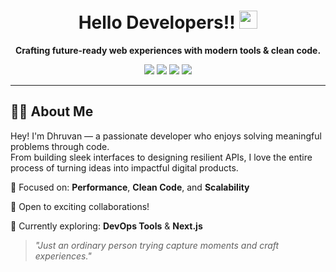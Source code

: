 
<h1 align="center">Hello Developers!!  <img src="https://github.com/sciencepal/sciencepal/blob/master/assets/Hi.gif" width="29px"></h1>
  


<p align="center">
  <b>Crafting future-ready web experiences with modern tools & clean code.</b>
</p>

<p align="center">
  <a href="https://dhruvanpatel.dev"><img src="https://img.shields.io/badge/🌐 Portfolio-000?style=for-the-badge" /></a>
  <a href="https://www.linkedin.com/in/dhruvan-patel/"><img src="https://img.shields.io/badge/💼 LinkedIn-000?style=for-the-badge&logo=linkedin&logoColor=white" /></a>
  <a href="https://x.com/dhruvan005"><img src="https://img.shields.io/badge/🕊️ X (Twitter)-000?style=for-the-badge&logo=twitter&logoColor=white" /></a>
  <a> <img src="https://komarev.com/ghpvc/?username=dhruvan005&label=Profile%20Visits&color=blue&style=for-the-badge" /> </a>
</p>

---

## 🙋‍♂️ About Me

Hey! I'm Dhruvan — a passionate developer who enjoys solving meaningful problems through code.  
From building sleek interfaces to designing resilient APIs, I love the entire process of turning ideas into impactful digital products.

🧠 Focused on: **Performance**, **Clean Code**, and **Scalability**

🤝 Open to exciting collaborations!

🌱 Currently exploring: **DevOps Tools** & **Next.js**


> *"Just an ordinary person trying capture moments and craft experiences."*

<!-- Proudly created with GPRM ( https://gprm.itsvg.in ) -->

